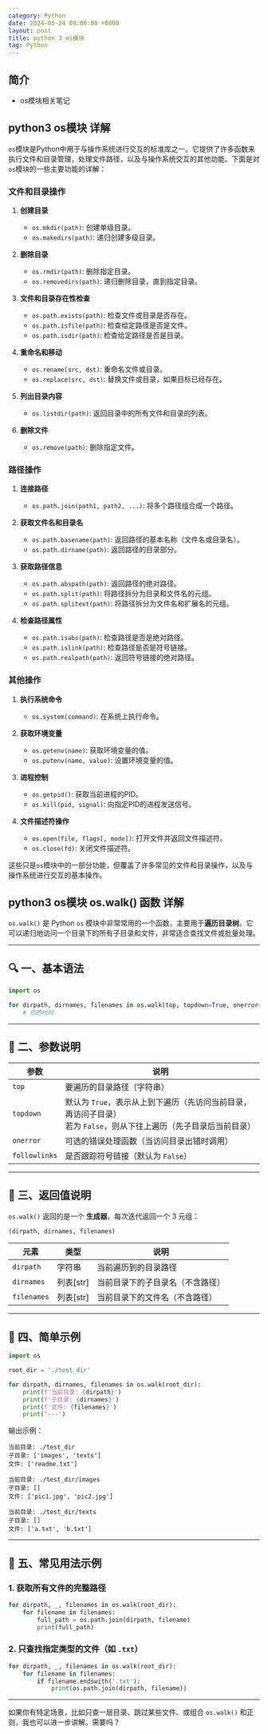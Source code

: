 ```yaml
---
category: Python
date: 2024-05-24 09:00:00 +0800
layout: post
title: python_3_os模块
tag: Python
---
```

## 简介

+ os模块相关笔记

## python3 os模块 详解

`os`模块是Python中用于与操作系统进行交互的标准库之一。它提供了许多函数来执行文件和目录管理，处理文件路径，以及与操作系统交互的其他功能。下面是对`os`模块的一些主要功能的详解：

### 文件和目录操作

1. **创建目录**
   - `os.mkdir(path)`: 创建单级目录。
   - `os.makedirs(path)`: 递归创建多级目录。

2. **删除目录**
   - `os.rmdir(path)`: 删除指定目录。
   - `os.removedirs(path)`: 递归删除目录，直到指定目录。

3. **文件和目录存在性检查**
   - `os.path.exists(path)`: 检查文件或目录是否存在。
   - `os.path.isfile(path)`: 检查给定路径是否是文件。
   - `os.path.isdir(path)`: 检查给定路径是否是目录。

4. **重命名和移动**
   - `os.rename(src, dst)`: 重命名文件或目录。
   - `os.replace(src, dst)`: 替换文件或目录，如果目标已经存在。

5. **列出目录内容**
   - `os.listdir(path)`: 返回目录中的所有文件和目录的列表。

6. **删除文件**
   - `os.remove(path)`: 删除指定文件。

### 路径操作

1. **连接路径**
   - `os.path.join(path1, path2, ...)`: 将多个路径组合成一个路径。

2. **获取文件名和目录名**
   - `os.path.basename(path)`: 返回路径的基本名称（文件名或目录名）。
   - `os.path.dirname(path)`: 返回路径的目录部分。

3. **获取路径信息**
   - `os.path.abspath(path)`: 返回路径的绝对路径。
   - `os.path.split(path)`: 将路径拆分为目录和文件名的元组。
   - `os.path.splitext(path)`: 将路径拆分为文件名和扩展名的元组。

4. **检查路径属性**
   - `os.path.isabs(path)`: 检查路径是否是绝对路径。
   - `os.path.islink(path)`: 检查路径是否是符号链接。
   - `os.path.realpath(path)`: 返回符号链接的绝对路径。

### 其他操作

1. **执行系统命令**
   - `os.system(command)`: 在系统上执行命令。

2. **获取环境变量**
   - `os.getenv(name)`: 获取环境变量的值。
   - `os.putenv(name, value)`: 设置环境变量的值。

3. **进程控制**
   - `os.getpid()`: 获取当前进程的PID。
   - `os.kill(pid, signal)`: 向指定PID的进程发送信号。

4. **文件描述符操作**
   - `os.open(file, flags[, mode])`: 打开文件并返回文件描述符。
   - `os.close(fd)`: 关闭文件描述符。

这些只是`os`模块中的一部分功能，但覆盖了许多常见的文件和目录操作，以及与操作系统进行交互的基本操作。

## python3 os模块 os.walk() 函数 详解

`os.walk()` 是 Python `os` 模块中非常常用的一个函数，主要用于**遍历目录树**。它可以递归地访问一个目录下的所有子目录和文件，非常适合查找文件或批量处理。

---

## 🔍 一、基本语法

```python
import os

for dirpath, dirnames, filenames in os.walk(top, topdown=True, onerror=None, followlinks=False):
    # 你的代码
```

---

## 🧩 二、参数说明

| 参数            | 说明                                                                   |
| ------------- | -------------------------------------------------------------------- |
| `top`         | 要遍历的目录路径（字符串）                                                        |
| `topdown`     | 默认为 `True`，表示从上到下遍历（先访问当前目录，再访问子目录）<br>若为 `False`，则从下往上遍历（先子目录后当前目录） |
| `onerror`     | 可选的错误处理函数（当访问目录出错时调用）                                                |
| `followlinks` | 是否跟踪符号链接（默认为 `False`）                                                |

---

## 🔁 三、返回值说明

`os.walk()` 返回的是一个 **生成器**，每次迭代返回一个 3 元组：

```python
(dirpath, dirnames, filenames)
```

| 元素          | 类型       | 说明               |
| ----------- | -------- | ---------------- |
| `dirpath`   | 字符串      | 当前遍历到的目录路径       |
| `dirnames`  | 列表\[str] | 当前目录下的子目录名（不含路径） |
| `filenames` | 列表\[str] | 当前目录下的文件名（不含路径）  |

---

## 📌 四、简单示例

```python
import os

root_dir = './test_dir'

for dirpath, dirnames, filenames in os.walk(root_dir):
    print(f'当前目录: {dirpath}')
    print(f'子目录: {dirnames}')
    print(f'文件: {filenames}')
    print('---')
```

输出示例：

```
当前目录: ./test_dir
子目录: ['images', 'texts']
文件: ['readme.txt']

当前目录: ./test_dir/images
子目录: []
文件: ['pic1.jpg', 'pic2.jpg']

当前目录: ./test_dir/texts
子目录: []
文件: ['a.txt', 'b.txt']
```

---

## 🎯 五、常见用法示例

### 1. 获取所有文件的完整路径

```python
for dirpath, _, filenames in os.walk(root_dir):
    for filename in filenames:
        full_path = os.path.join(dirpath, filename)
        print(full_path)
```

### 2. 只查找指定类型的文件（如 `.txt`）

```python
for dirpath, _, filenames in os.walk(root_dir):
    for filename in filenames:
        if filename.endswith('.txt'):
            print(os.path.join(dirpath, filename))
```

---

如果你有特定场景，比如只查一层目录、跳过某些文件、或组合 `os.walk()` 和正则，我也可以进一步讲解。需要吗？